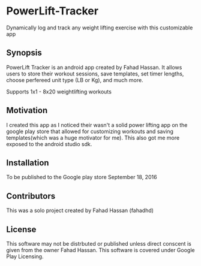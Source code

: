 # PowerLift-Tracker
Dynamically log and track any weight lifting exercise with this customizable app

## Synopsis

PowerLift Tracker is an android app created by Fahad Hassan. It allows users to store their workout sessions, save templates,
set timer lengths, choose perfereed unit type (LB or Kg), and much more.

Supports 1x1 - 8x20 weightlifting workouts


## Motivation
I created this app as I noticed their wasn't a solid power lifting app on the google play store that allowed for customizing workouts and saving templates(which was a huge motivator for me). This also got me more exposed to the android studio sdk.
## Installation

To be published to the Google play store September 18, 2016


## Contributors
This was a solo project created by Fahad Hassan (fahadhd)

## License
This software may not be distrbuted or published unless direct conscent is given from the owner Fahad Hassan.
This software is covered under Google Play Licensing.
